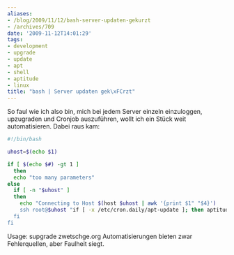```yaml
---
aliases:
- /blog/2009/11/12/bash-server-updaten-gekurzt
- /archives/709
date: '2009-11-12T14:01:29'
tags:
- development
- upgrade
- update
- apt
- shell
- aptitude
- linux
title: "bash | Server updaten gek\xFCrzt"
---
```


So faul wie ich also bin, mich bei jedem Server einzeln einzuloggen,
upzugraden und Cronjob auszuführen, wollt ich ein Stück weit
automatisieren. Dabei raus kam:

``` bash
#!/bin/bash

uhost=$(echo $1)

if [ $(echo $#) -gt 1 ]
  then
  echo "too many parameters"
else
  if [ -n "$uhost" ]
  then
    echo "Connecting to Host $(host $uhost | awk '{print $1" "$4}')
    ssh root@$uhost "if [ -x /etc/cron.daily/apt-update ]; then aptitude upgrade && /etc/cron.daily/apt-update ; fi"
  fi
fi
```

Usage: supgrade zwetschge.org
Automatisierungen bieten zwar Fehlerquellen, aber Faulheit siegt.
